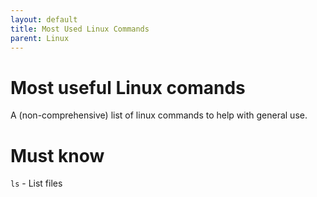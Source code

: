 ```yaml
---
layout: default
title: Most Used Linux Commands
parent: Linux
---
```

# Most useful Linux comands
A (non-comprehensive) list of linux commands to help with general use.

# Must know
`ls` - List files

